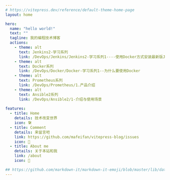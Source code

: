 ```yaml
---
# https://vitepress.dev/reference/default-theme-home-page
layout: home

hero:
  name: "hello world!"
  text: ""
  tagline: 我的编程技术博客
  actions:
    - theme: alt
      text: Jenkins2-学习系列
      link: /DevOps/Jenkins/Jenkins2-学习系列1----使用Docker方式安装最新版Jenkins
    - theme: alt
      text: Docker系列
      link: /DevOps/Docker/Docker-学习系列1--为什么要使用Docker
    - theme: alt
      text: Prometheus系列
      link: /DevOps/Prometheus/1.产品介绍
    - theme: alt
      text: Ansible2系列
      link: /DevOps/Ansible2/1-介绍与使用场景
      
features:
  - title: Home
    details: 技术改变世界
    icon: 🛠️
  - title: Comment
    details: 来留言吧
    link: https://github.com/mafeifan/vitepress-blog/issues
    icon: 📮
  - title: About me
    details: 关于本站和我
    link: /about
    icon: 🤔

## https://github.com/markdown-it/markdown-it-emoji/blob/master/lib/data/full.mjs
---
```


